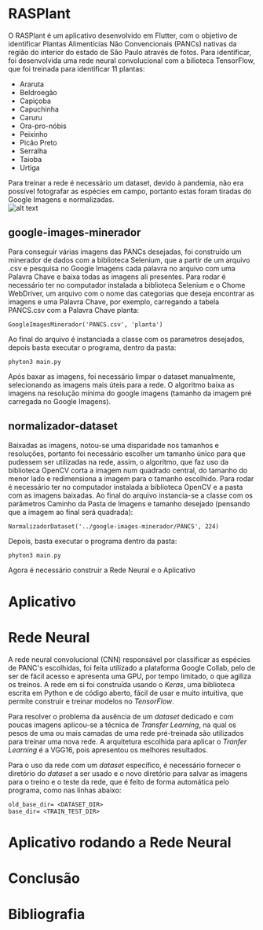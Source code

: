 # RASPlant

  O RASPlant é um aplicativo desenvolvido em Flutter, com o objetivo de identificar Plantas Alimentícias Não Convencionais (PANCs) nativas da região do interior do estado de São Paulo através de fotos. Para identificar, foi desenvolvida uma rede neural convolucional com a bilioteca TensorFlow, que foi treinada para identificar 11 plantas:
 * Araruta
 * Beldroegão
 * Capiçoba
 * Capuchinha
 * Caruru
 * Ora-pro-nóbis
 * Peixinho
 * Picão Preto
 * Serralha
 * Taioba
 * Urtiga

 Para treinar a rede é necessário um dataset, devido à pandemia, não era possível fotografar as espécies em campo, portanto estas foram tiradas do Google Imagens e normalizadas.
<br>   ![alt text](https://github.com/matheoxz/identificacao-vegetal/blob/master/.imagens_readme/Screenshot%20from%202020-11-25%2019-29-52.png)

## google-images-minerador
  Para conseguir várias imagens das PANCs desejadas, foi construído um minerador de dados com a biblioteca Selenium, que a partir de um arquivo .csv e pesquisa no Google Imagens cada palavra no arquivo com uma Palavra Chave e baixa todas as imagens ali presentes.
  Para rodar é necessário ter no computador instalada a biblioteca Selenium e o Chome WebDriver, um arquivo com o nome das categorias que deseja encontrar as imagens e uma Palavra Chave, por exemplo, carregando a tabela PANCS.csv com a Palavra Chave planta:

    GoogleImagesMinerador('PANCS.csv', 'planta')

  Ao final do arquivo é instanciada a classe com os parametros desejados, depois basta executar o programa, dentro da pasta:

    phyton3 main.py

  Após baxar as imagens, foi necessário limpar o dataset manualmente, selecionando as imagens mais úteis para a rede. O algoritmo baixa as imagens na resolução mínima do google imagens (tamanho da imagem pré carregada no Google Imagens).

## normalizador-dataset
  Baixadas as imagens, notou-se uma disparidade nos tamanhos e resoluções, portanto foi necessário escolher um tamanho único para que pudessem ser utilizadas na rede, assim, o algoritmo, que faz uso da biblioteca OpenCV corta a imagem num quadrado central, do tamanho do menor lado e redimensiona a imagem para o tamanho escolhido.
    Para rodar é necessário ter no computador instalada a biblioteca OpenCV e a pasta com as imagens baixadas. Ao final do arquivo instancia-se a classe com os parâmetros Caminho da Pasta de Imagens e tamanho desejado (pensando que a imagem ao final será quadrada):

    NormalizadorDataset('../google-images-minerador/PANCS', 224)

  Depois, basta executar o programa dentro da pasta:

    phyton3 main.py

  Agora é necessário construir a Rede Neural e o Aplicativo

  # Aplicativo

  # Rede Neural
  A rede neural convolucional (CNN) responsável por classificar as espécies de PANC's escolhidas, foi feita utilizado a plataforma Google Collab, pelo de ser de fácil acesso e apresenta uma GPU, por tempo limitado, o que agiliza os treinos. A rede em si foi construída usando o _Keras_, uma biblioteca escrita em Python e de código aberto, fácil de usar e muito intuitiva, que permite construir e treinar modelos no _TensorFlow_.

  Para resolver o problema da ausência de um _dataset_ dedicado e com poucas imagens aplicou-se a técnica de _Transfer Learning_, na qual os pesos de uma ou mais camadas de uma rede pré-treinada são utilizados para treinar uma nova rede. A arquitetura escolhida para aplicar o _Tranfer Learning_ é a VGG16, pois apresentou os melhores resultados.

  Para o uso da rede com um _dataset_ específico, é necessário fornecer o diretório do _dataset_ a ser usado e o novo diretório para salvar as imagens para o treino e o teste da rede, que é feito de forma automática pelo programa, como nas linhas abaixo:

  
    old_base_dir= <DATASET_DIR>
    base_dir= <TRAIN_TEST_DIR>
  

  # Aplicativo rodando a Rede Neural

  # Conclusão

  # Bibliografia
